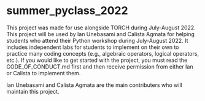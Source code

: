 # summer_pyclass_2022

This project was made for use alongside TORCH during July-August 2022. 
This project will be used by Ian Unebasami and Calista Agmata for helping students who attend their Python workshop during July-August 2022. 
It includes independent labs for students to implement on their own to practice many coding concepts (e.g., algebraic operators, logical operators, etc.). 
If you would like to get started with the project, you must read the CODE_OF_CONDUCT.md first and then receive permission from either Ian or Calista to implement them.


Ian Unebasami and Calista Agmata are the main contributers who will maintain this project.
